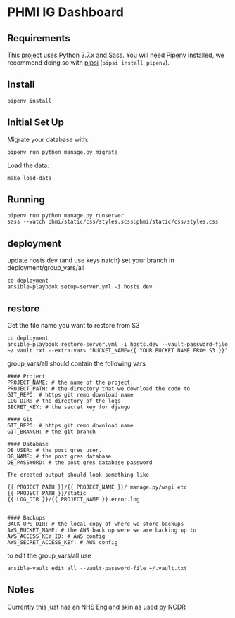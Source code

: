 # PHMI IG Dashboard

## Requirements

This project uses Python 3.7.x and Sass.
You will need [Pipenv](https://pipenv.readthedocs.io/en/latest/) installed, we recommend doing so with [pipsi](https://github.com/mitsuhiko/pipsi) (`pipsi install pipenv`).

## Install

    pipenv install


## Initial Set Up
Migrate your database with:

    pipenv run python manage.py migrate

Load the data:

    make load-data


## Running

    pipenv run python manage.py runserver
    sass --watch phmi/static/css/styles.scss:phmi/static/css/styles.css


## deployment
update hosts.dev (and use keys natch)
set your branch in deployment/group_vars/all

```
cd deployment
ansible-playbook setup-server.yml -i hosts.dev
```

## restore
Get the file name you want to restore from S3

```
cd deployment
ansible-playbook restore-server.yml -i hosts.dev --vault-password-file ~/.vault.txt --extra-vars "BUCKET_NAME={{ YOUR BUCKET NAME FROM S3 }}"
```

group_vars/all should contain the following vars
```
#### Project
PROJECT_NAME: # the name of the project.
PROJECT_PATH: # the directory that we download the code to
GIT_REPO: # https git remo download name
LOG_DIR: # the directory of the logs
SECRET_KEY: # the secret key for django

#### Git
GIT_REPO: # https git remo download name
GIT_BRANCH: # the git branch

#### Database
DB_USER: # the post gres user.
DB_NAME: # the post gres database
DB_PASSWORD: # the post gres database password

The created output should look something like

{{ PROJECT PATH }}/{{ PROJECT_NAME }}/ manage.py/wsgi etc
{{ PROJECT_PATH }}/static
{{ LOG_DIR }}/{{ PROJECT_NAME }}.error.log


#### Backups
BACK_UPS_DIR: # the local copy of where we store backups
AWS_BUCKET_NAME: # the AWS back up were we are backing up to
AWS_ACCESS_KEY_ID: # AWS config
AWS_SECRET_ACCESS_KEY: # AWS config
```

to edit the group_vars/all use
```
ansible-vault edit all --vault-password-file ~/.vault.txt
```


## Notes
Currently this just has an NHS England skin as used by [NCDR](https://data.england.nhs.uk/ncdr/database)

